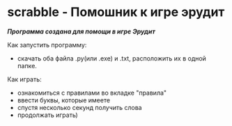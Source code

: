 # scrabble - Помошник к игре эрудит

***Программа создана для помощи в игре Эрудит***

Как запустить программу:
- скачать оба файла .py(или .exe) и .txt, расположить их в одной папке.

Как играть:
- ознакомиться с правилами во вкладке "правила"
- ввести буквы, которые имеете 
- спустя несколько секунд получить слова
- продолжать играть)
